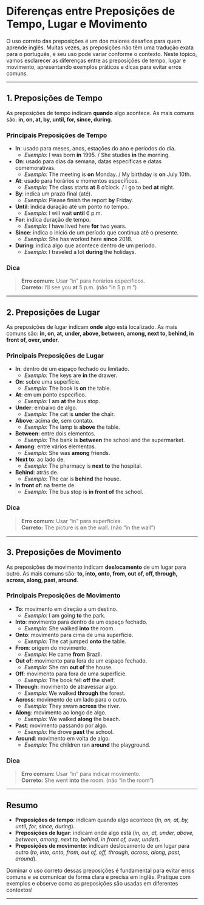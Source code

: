 
# Diferenças entre Preposições de Tempo, Lugar e Movimento

O uso correto das preposições é um dos maiores desafios para quem aprende inglês. Muitas vezes, as preposições não têm uma tradução exata para o português, e seu uso pode variar conforme o contexto. Neste tópico, vamos esclarecer as diferenças entre as preposições de tempo, lugar e movimento, apresentando exemplos práticos e dicas para evitar erros comuns.

---

## 1. Preposições de Tempo

As preposições de tempo indicam **quando** algo acontece. As mais comuns são: **in, on, at, by, until, for, since, during**.

### Principais Preposições de Tempo

- **In**: usado para meses, anos, estações do ano e períodos do dia.
  - *Exemplo:* I was born **in** 1995. / She studies **in** the morning.
- **On**: usado para dias da semana, datas específicas e datas comemorativas.
  - *Exemplo:* The meeting is **on** Monday. / My birthday is **on** July 10th.
- **At**: usado para horários e momentos específicos.
  - *Exemplo:* The class starts **at** 8 o’clock. / I go to bed **at** night.
- **By**: indica um prazo final (até).
  - *Exemplo:* Please finish the report **by** Friday.
- **Until**: indica duração até um ponto no tempo.
  - *Exemplo:* I will wait **until** 6 p.m.
- **For**: indica duração de tempo.
  - *Exemplo:* I have lived here **for** two years.
- **Since**: indica o início de um período que continua até o presente.
  - *Exemplo:* She has worked here **since** 2018.
- **During**: indica algo que acontece dentro de um período.
  - *Exemplo:* I traveled a lot **during** the holidays.

### Dica
> **Erro comum:** Usar “in” para horários específicos.  
> **Correto:** I’ll see you **at** 5 p.m. (não “in 5 p.m.”)

---

## 2. Preposições de Lugar

As preposições de lugar indicam **onde** algo está localizado. As mais comuns são: **in, on, at, under, above, between, among, next to, behind, in front of, over, under**.

### Principais Preposições de Lugar

- **In**: dentro de um espaço fechado ou limitado.
  - *Exemplo:* The keys are **in** the drawer.
- **On**: sobre uma superfície.
  - *Exemplo:* The book is **on** the table.
- **At**: em um ponto específico.
  - *Exemplo:* I am **at** the bus stop.
- **Under**: embaixo de algo.
  - *Exemplo:* The cat is **under** the chair.
- **Above**: acima de, sem contato.
  - *Exemplo:* The lamp is **above** the table.
- **Between**: entre dois elementos.
  - *Exemplo:* The bank is **between** the school and the supermarket.
- **Among**: entre vários elementos.
  - *Exemplo:* She was **among** friends.
- **Next to**: ao lado de.
  - *Exemplo:* The pharmacy is **next to** the hospital.
- **Behind**: atrás de.
  - *Exemplo:* The car is **behind** the house.
- **In front of**: na frente de.
  - *Exemplo:* The bus stop is **in front of** the school.

### Dica
> **Erro comum:** Usar “in” para superfícies.  
> **Correto:** The picture is **on** the wall. (não “in the wall”)

---

## 3. Preposições de Movimento

As preposições de movimento indicam **deslocamento** de um lugar para outro. As mais comuns são: **to, into, onto, from, out of, off, through, across, along, past, around**.

### Principais Preposições de Movimento

- **To**: movimento em direção a um destino.
  - *Exemplo:* I am going **to** the park.
- **Into**: movimento para dentro de um espaço fechado.
  - *Exemplo:* She walked **into** the room.
- **Onto**: movimento para cima de uma superfície.
  - *Exemplo:* The cat jumped **onto** the table.
- **From**: origem do movimento.
  - *Exemplo:* He came **from** Brazil.
- **Out of**: movimento para fora de um espaço fechado.
  - *Exemplo:* She ran **out of** the house.
- **Off**: movimento para fora de uma superfície.
  - *Exemplo:* The book fell **off** the shelf.
- **Through**: movimento de atravessar algo.
  - *Exemplo:* We walked **through** the forest.
- **Across**: movimento de um lado para o outro.
  - *Exemplo:* They swam **across** the river.
- **Along**: movimento ao longo de algo.
  - *Exemplo:* We walked **along** the beach.
- **Past**: movimento passando por algo.
  - *Exemplo:* He drove **past** the school.
- **Around**: movimento em volta de algo.
  - *Exemplo:* The children ran **around** the playground.

### Dica
> **Erro comum:** Usar “in” para indicar movimento.  
> **Correto:** She went **into** the room. (não “in the room”)

---

## Resumo

- **Preposições de tempo**: indicam quando algo acontece (*in, on, at, by, until, for, since, during*).
- **Preposições de lugar**: indicam onde algo está (*in, on, at, under, above, between, among, next to, behind, in front of, over, under*).
- **Preposições de movimento**: indicam deslocamento de um lugar para outro (*to, into, onto, from, out of, off, through, across, along, past, around*).

Dominar o uso correto dessas preposições é fundamental para evitar erros comuns e se comunicar de forma clara e precisa em inglês. Pratique com exemplos e observe como as preposições são usadas em diferentes contextos!

---
```